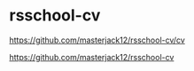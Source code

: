 # rsschool-cv

https://github.com/masterjack12/rsschool-cv/cv


https://github.com/masterjack12/rsschool-cv
